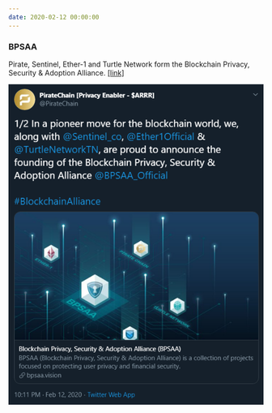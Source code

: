 ```yaml
---
date: 2020-02-12 00:00:00
---
```


### BPSAA

Pirate, Sentinel, Ether-1 and Turtle Network form the Blockchain Privacy, Security & Adoption Alliance. [[link]](https://twitter.com/PirateChain/status/1227701877464236032)

[![BPSAA](assets/img/posts/BPSAA-ANN.png)](assets/img/posts/BPSAA-ANN.png)

